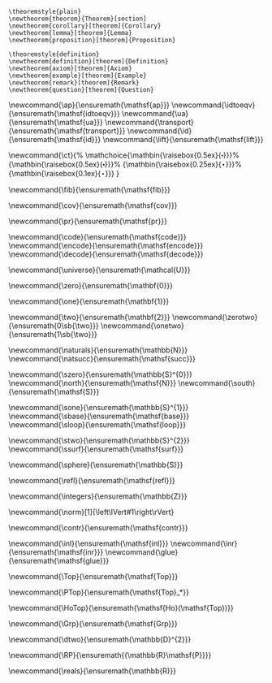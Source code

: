  <!-- # Math -->

<!-- ## Theorems -->

<!-- We use a "raw environment", otherwise pandoc mangles these defns -->
```{=latex}
\theoremstyle{plain}
\newtheorem{theorem}{Theorem}[section]
\newtheorem{corollary}[theorem]{Corollary}
\newtheorem{lemma}[theorem]{Lemma}
\newtheorem{proposition}[theorem]{Proposition}

\theoremstyle{definition}
\newtheorem{definition}[theorem]{Definition}
\newtheorem{axiom}[theorem]{Axiom}
\newtheorem{example}[theorem]{Example}
\newtheorem{remark}[theorem]{Remark}
\newtheorem{question}[theorem]{Question}
```


<!-- ## General HoTT -->

<!-- Basic functions -->
\newcommand{\ap}{\ensuremath{\mathsf{ap}}}
\newcommand{\idtoeqv}{\ensuremath{\mathsf{idtoeqv}}}
\newcommand{\ua}{\ensuremath{\mathsf{ua}}}
\newcommand{\transport}{\ensuremath{\mathsf{transport}}}
\newcommand{\id}{\ensuremath{\mathsf{id}}}
\newcommand{\lift}{\ensuremath{\mathsf{lift}}}

<!-- Path concatenation, taken from HoTT -->
\newcommand{\ct}{%
  \mathchoice{\mathbin{\raisebox{0.5ex}{$\displaystyle\centerdot$}}}%
             {\mathbin{\raisebox{0.5ex}{$\centerdot$}}}%
             {\mathbin{\raisebox{0.25ex}{$\scriptstyle\,\centerdot\,$}}}%
             {\mathbin{\raisebox{0.1ex}{$\scriptscriptstyle\,\centerdot\,$}}}
}

<!-- The fiber function -->
\newcommand{\fib}{\ensuremath{\mathsf{fib}}}

<!-- cov -->
\newcommand{\cov}{\ensuremath{\mathsf{cov}}}

<!-- projection function -->
\newcommand{\pr}{\ensuremath{\mathsf{pr}}}

<!-- code, encode and decode -->
\newcommand{\code}{\ensuremath{\mathsf{code}}}
\newcommand{\encode}{\ensuremath{\mathsf{encode}}}
\newcommand{\decode}{\ensuremath{\mathsf{decode}}}


<!-- ## Types -->

<!-- Universe -->
\newcommand{\universe}{\ensuremath{\mathcal{U}}}

<!-- Empty type -->
\newcommand{\zero}{\ensuremath{\mathbf{0}}}

<!-- Unit type -->
\newcommand{\one}{\ensuremath{\mathbf{1}}}
<!-- Its element is \star -->

<!-- Bool type and its elements -->
\newcommand{\two}{\ensuremath{\mathbf{2}}}
\newcommand{\zerotwo}{\ensuremath{0\sb{\two}}}
\newcommand{\onetwo}{\ensuremath{1\sb{\two}}}

<!-- Naturals -->
\newcommand{\naturals}{\ensuremath{\mathbb{N}}}
\newcommand{\natsucc}{\ensuremath{\mathsf{succ}}}

<!-- S 0 -->
\newcommand{\szero}{\ensuremath{\mathbb{S}^{0}}}
\newcommand{\north}{\ensuremath{\mathsf{N}}}
\newcommand{\south}{\ensuremath{\mathsf{S}}}


<!-- Circle -->
\newcommand{\sone}{\ensuremath{\mathbb{S}^{1}}}
\newcommand{\sbase}{\ensuremath{\mathsf{base}}}
\newcommand{\sloop}{\ensuremath{\mathsf{loop}}}

<!-- Sphere -->
\newcommand{\stwo}{\ensuremath{\mathbb{S}^{2}}}
\newcommand{\ssurf}{\ensuremath{\mathsf{surf}}}

<!-- General sphere -->
\newcommand{\sphere}{\ensuremath{\mathbb{S}}}


<!-- ## Path types -->

<!-- refl -->
\newcommand{\refl}{\ensuremath{\mathsf{refl}}}


<!-- ## Algebra -->

<!-- Integers -->
\newcommand{\integers}{\ensuremath{\mathbb{Z}}}


<!-- ## Truncations -->

<!-- ||·|| -->
\newcommand{\norm}[1]{\left\lVert#1\right\rVert}

<!-- The function in the definition of contractible types -->
\newcommand{\contr}{\ensuremath{\mathsf{contr}}}


<!-- ## Pushouts -->

<!-- inl -->
\newcommand{\inl}{\ensuremath{\mathsf{inl}}}
\newcommand{\inr}{\ensuremath{\mathsf{inr}}}
\newcommand{\glue}{\ensuremath{\mathsf{glue}}}


<!-- ## Categories -->

<!-- Top -->
\newcommand{\Top}{\ensuremath{\mathsf{Top}}}

<!-- Pointed Top -->
\newcommand{\PTop}{\ensuremath{\mathsf{Top}_*}}

<!-- Ho(Top) -->
\newcommand{\HoTop}{\ensuremath{\mathsf{Ho}(\mathsf{Top})}}

<!-- Grp -->
\newcommand{\Grp}{\ensuremath{\mathsf{Grp}}}


<!-- ## Topology -->

<!-- Closed 2-dimensional disk -->
\newcommand{\dtwo}{\ensuremath{\mathbb{D}^{2}}}

<!-- Real projective space -->
\newcommand{\RP}{\ensuremath{{\mathbb{R}\mathsf{P}}}}

<!-- Real line -->
\newcommand{\reals}{\ensuremath{\mathbb{R}}}
